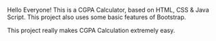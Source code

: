 Hello Everyone!
This is a CGPA Calculator, based on HTML, CSS & Java Script.
This project also uses some basic features of Bootstrap.

This project really makes CGPA Calculation extremely easy.